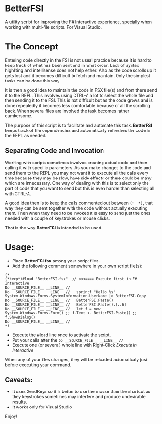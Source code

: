 # BetterFSI
A utility script for improving the F# Interactive experience, specially when working with multi-file scripts. For Visual Studio.

# The Concept

Entering code directly in the FSI is not usual practice because it is hard to keep track of what has been sent and in what order. Lack of syntax highliting and intellisense does not help either. Also as the code scrolls up it gets lost and it becomes difficult to fetch and maintain. Only the simplest tasks can be done this way.

It is then a good idea to maintain the code in FSX file(s) and from there send it to the REPL. This involves using CTRL-A a lot to select the whole file and then sending it to the FSI. This is not difficult but as the code grows and is done repeatedly it becomes less comfortable because of all the scrolling back. When several files are involved the task becomes rather cumbersome.

The purpose of this script is to facilitate and automate this task. **BetterFSI** keeps track of file dependencies and automatically refreshes the code in the REPL as needed.

## Separating Code and Invocation

Working with scripts sometimes involves creating actual code and then calling it with specific parameters. As you make changes to the code and send them to the REPL you may not want it to execute all the calls every time because they may be slow, have side effects or there could be many which are innecessary. One way of dealing with this is to select only the part of code that you want to send but this is even harder than selecting all with CTRL-A.

A good idea then is to keep the calls commented out between `(*  *)`, that way they can be sent together with the code without actually executing them. Then when they need to be invoked it is easy to send just the ones needed with a couple of keystrokes or mouse clicks.

That is the way **BetterFSI** is intended to be used.

# Usage:
- Place **BetterFSI.fsx** among your script files.
- Add the following comment somewhere in your own script file(s):

```F#
(*          
(*keep*)#load "BetterFSI.fsx"  // <<<==== Execute first in F# Interactive
Do __SOURCE_FILE__ __LINE__ //
Do __SOURCE_FILE__ __LINE__ //   sprintf "Hello %s" System.Windows.Forms.SystemInformation.UserName |> BetterFSI.Copy 
Do __SOURCE_FILE__ __LINE__ //   BetterFSI.Paste()
Do __SOURCE_FILE__ __LINE__ //   BetterFSI.Paste().[..6]
Do __SOURCE_FILE__ __LINE__ //   let f = new System.Windows.Forms.Form() ;; f.Text <- BetterFSI.Paste() ;; f.ShowDialog()
Do __SOURCE_FILE__ __LINE__ //
*)
```

- Execute the #load line once to activate the script.
- Put your calls after the `Do __SOURCE_FILE__ __LINE__ //`
- Execute one (or several) whole line with Right-Click *Execute in Interactive*

When any of your files changes, they will be reloaded automaticaly just before executing your command.

## Caveats: 
- It uses SendKeys so it is better to use the mouse than the shortcut as they keystrokes sometimes may interfere and produce undesirable results.
- It works only for Visual Studio

Enjoy!
